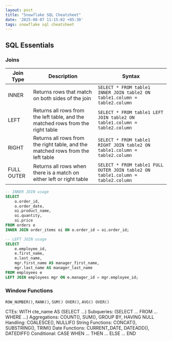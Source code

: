 ```yaml
---
layout: post
title: "Snowflake SQL Cheatsheet"
date: '2025-08-07 11:15:02 +05:30'
tags: snowflake sql cheatsheet
---
```


## SQL Essentials

### Joins

|Join Type|Description|Syntax|
|-|-|-|
|INNER|Returns rows that match on both sides of the join|`SELECT * FROM table1 INNER JOIN table2 ON table1.column = table2.column`|
|LEFT|Returns all rows from the left table, and the matched rows from the right table|`SELECT * FROM table1 LEFT JOIN table2 ON table1.column = table2.column`|
|RIGHT|Returns all rows from the right table, and the matched rows from the left table|`SELECT * FROM table1 RIGHT JOIN table2 ON table1.column = table2.column`|
|FULL OUTER|Returns all rows when there is a match on either left or right table|`SELECT * FROM table1 FULL OUTER JOIN table2 ON table1.column = table2.column`|

```sql
-- INNER JOIN usage
SELECT 
    o.order_id, 
    o.order_date, 
    oi.product_name, 
    oi.quantity, 
    oi.price
FROM orders o
INNER JOIN order_items oi ON o.order_id = oi.order_id;

-- LEFT JOIN usage
SELECT
    e.employee_id,
    e.first_name,
    e.last_name,
    mgr.first_name AS manager_first_name,
    mgr.last_name AS manager_last_name
FROM employees e
LEFT JOIN employees mgr ON e.manager_id = mgr.employee_id;


```

### Window Functions

`ROW_NUMBER()`, `RANK()`, `SUM() OVER()`, `AVG() OVER()`

CTEs: WITH cte_name AS (SELECT ...)
Subqueries: (SELECT ... FROM ... WHERE ...)
Aggregations: COUNT(), SUM(), GROUP BY, HAVING
NULL Handling: COALESCE(), NULLIF()
String Functions: CONCAT(), SUBSTRING(), TRIM()
Date Functions: CURRENT_DATE, DATEADD(), DATEDIFF()
Conditional: CASE WHEN ... THEN ... ELSE ... END
